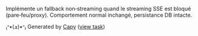 Implémente un fallback non‑streaming quand le streaming SSE est bloqué (pare‑feu/proxy). Comportement normal inchangé, persistance DB intacte.

₍ᐢ•(ܫ)•ᐢ₎ Generated by [Capy](https://capy.ai) ([view task](https://capy.ai/project/e33a759f-52ca-4460-bc14-3f4a2077b528/task/a9d8186f-54a7-4cdf-b1b9-a0fd8a92d2ac))
